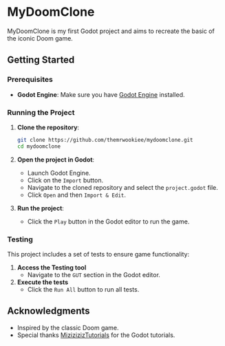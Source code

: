 # MyDoomClone

MyDoomClone is my first Godot project and aims to recreate the basic of the iconic Doom game.

## Getting Started

### Prerequisites

- **Godot Engine**: Make sure you have [Godot Engine](https://godotengine.org/download) installed.

### Running the Project

1. **Clone the repository**:
    ```bash
    git clone https://github.com/themrwookiee/mydoomclone.git
    cd mydoomclone
    ```

2. **Open the project in Godot**:
    - Launch Godot Engine.
    - Click on the `Import` button.
    - Navigate to the cloned repository and select the `project.godot` file.
    - Click `Open` and then `Import & Edit`.

3. **Run the project**:
    - Click the `Play` button in the Godot editor to run the game.

### Testing

This project includes a set of tests to ensure game functionality:

1. **Access the Testing tool**
    - Navigate to the `GUT` section in the Godot editor.
2. **Execute the tests**
    - Click the `Run All` button to run all tests.

## Acknowledgments

- Inspired by the classic Doom game.
- Special thanks [MizizizizTutorials](https://www.youtube.com/@MizizizizTutorials) for the Godot tutorials.
